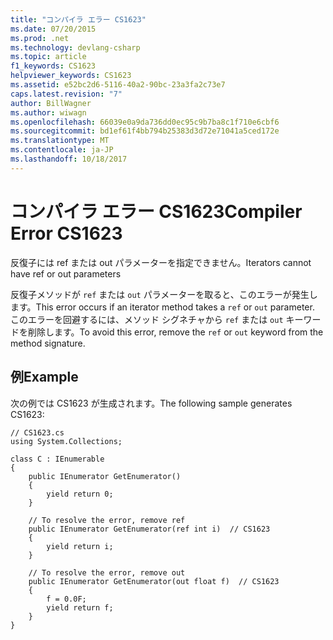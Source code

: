 ```yaml
---
title: "コンパイラ エラー CS1623"
ms.date: 07/20/2015
ms.prod: .net
ms.technology: devlang-csharp
ms.topic: article
f1_keywords: CS1623
helpviewer_keywords: CS1623
ms.assetid: e52bc2d6-5116-40a2-90bc-23a3fa2c73e7
caps.latest.revision: "7"
author: BillWagner
ms.author: wiwagn
ms.openlocfilehash: 66039e0a9da736dd0ec95c9b7ba8c1f710e6cbf6
ms.sourcegitcommit: bd1ef61f4bb794b25383d3d72e71041a5ced172e
ms.translationtype: MT
ms.contentlocale: ja-JP
ms.lasthandoff: 10/18/2017
---
```

# <a name="compiler-error-cs1623"></a><span data-ttu-id="dd5f6-102">コンパイラ エラー CS1623</span><span class="sxs-lookup"><span data-stu-id="dd5f6-102">Compiler Error CS1623</span></span>
<span data-ttu-id="dd5f6-103">反復子には ref または out パラメーターを指定できません。</span><span class="sxs-lookup"><span data-stu-id="dd5f6-103">Iterators cannot have ref or out parameters</span></span>  
  
 <span data-ttu-id="dd5f6-104">反復子メソッドが `ref` または `out` パラメーターを取ると、このエラーが発生します。</span><span class="sxs-lookup"><span data-stu-id="dd5f6-104">This error occurs if an iterator method takes a `ref` or `out` parameter.</span></span> <span data-ttu-id="dd5f6-105">このエラーを回避するには、メソッド シグネチャから `ref` または `out` キーワードを削除します。</span><span class="sxs-lookup"><span data-stu-id="dd5f6-105">To avoid this error, remove the `ref` or `out` keyword from the method signature.</span></span>  
  
## <a name="example"></a><span data-ttu-id="dd5f6-106">例</span><span class="sxs-lookup"><span data-stu-id="dd5f6-106">Example</span></span>  
 <span data-ttu-id="dd5f6-107">次の例では CS1623 が生成されます。</span><span class="sxs-lookup"><span data-stu-id="dd5f6-107">The following sample generates CS1623:</span></span>  
  
```  
// CS1623.cs  
using System.Collections;  
  
class C : IEnumerable  
{  
    public IEnumerator GetEnumerator()  
    {  
        yield return 0;  
    }  
  
    // To resolve the error, remove ref  
    public IEnumerator GetEnumerator(ref int i)  // CS1623  
    {  
        yield return i;  
    }  
  
    // To resolve the error, remove out  
    public IEnumerator GetEnumerator(out float f)  // CS1623  
    {  
        f = 0.0F;  
        yield return f;  
    }  
}  
```
